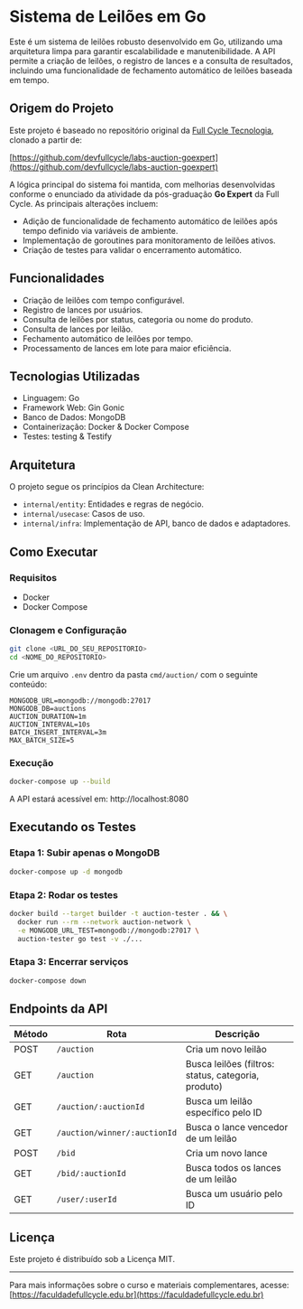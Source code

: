 # Sistema de Leilões em Go

Este é um sistema de leilões robusto desenvolvido em Go, utilizando uma arquitetura limpa para garantir escalabilidade e manutenibilidade. A API permite a criação de leilões, o registro de lances e a consulta de resultados, incluindo uma funcionalidade de fechamento automático de leilões baseada em tempo.

## Origem do Projeto

Este projeto é baseado no repositório original da [Full Cycle Tecnologia](https://faculdadefullcycle.edu.br/), clonado a partir de:

[https://github.com/devfullcycle/labs-auction-goexpert](https://github.com/devfullcycle/labs-auction-goexpert)

A lógica principal do sistema foi mantida, com melhorias desenvolvidas conforme o enunciado da atividade da pós-graduação **Go Expert** da Full Cycle. As principais alterações incluem:

- Adição de funcionalidade de fechamento automático de leilões após tempo definido via variáveis de ambiente.
- Implementação de goroutines para monitoramento de leilões ativos.
- Criação de testes para validar o encerramento automático.

## Funcionalidades

- Criação de leilões com tempo configurável.
- Registro de lances por usuários.
- Consulta de leilões por status, categoria ou nome do produto.
- Consulta de lances por leilão.
- Fechamento automático de leilões por tempo.
- Processamento de lances em lote para maior eficiência.

## Tecnologias Utilizadas

- Linguagem: Go
- Framework Web: Gin Gonic
- Banco de Dados: MongoDB
- Containerização: Docker & Docker Compose
- Testes: testing & Testify

## Arquitetura

O projeto segue os princípios da Clean Architecture:

- `internal/entity`: Entidades e regras de negócio.
- `internal/usecase`: Casos de uso.
- `internal/infra`: Implementação de API, banco de dados e adaptadores.

## Como Executar

### Requisitos

- Docker
- Docker Compose

### Clonagem e Configuração

```bash
git clone <URL_DO_SEU_REPOSITORIO>
cd <NOME_DO_REPOSITORIO>
```

Crie um arquivo `.env` dentro da pasta `cmd/auction/` com o seguinte conteúdo:

```env
MONGODB_URL=mongodb://mongodb:27017
MONGODB_DB=auctions
AUCTION_DURATION=1m
AUCTION_INTERVAL=10s
BATCH_INSERT_INTERVAL=3m
MAX_BATCH_SIZE=5
```

### Execução

```bash
docker-compose up --build
```

A API estará acessível em: http://localhost:8080

## Executando os Testes

### Etapa 1: Subir apenas o MongoDB
```bash
docker-compose up -d mongodb
```

### Etapa 2: Rodar os testes
```bash
docker build --target builder -t auction-tester . && \
  docker run --rm --network auction-network \
  -e MONGODB_URL_TEST=mongodb://mongodb:27017 \
  auction-tester go test -v ./...
```

### Etapa 3: Encerrar serviços
```bash
docker-compose down
```

## Endpoints da API

| Método | Rota                           | Descrição                                 |
|--------|--------------------------------|-------------------------------------------|
| POST   | `/auction`                    | Cria um novo leilão                        |
| GET    | `/auction`                    | Busca leilões (filtros: status, categoria, produto) |
| GET    | `/auction/:auctionId`         | Busca um leilão específico pelo ID         |
| GET    | `/auction/winner/:auctionId`  | Busca o lance vencedor de um leilão       |
| POST   | `/bid`                        | Cria um novo lance                         |
| GET    | `/bid/:auctionId`            | Busca todos os lances de um leilão        |
| GET    | `/user/:userId`              | Busca um usuário pelo ID                   |

## Licença

Este projeto é distribuído sob a Licença MIT.

---

Para mais informações sobre o curso e materiais complementares, acesse:
[https://faculdadefullcycle.edu.br](https://faculdadefullcycle.edu.br)
